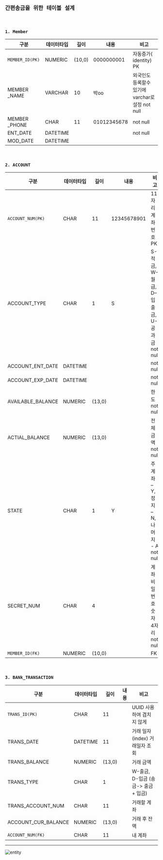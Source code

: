 ## ```간편송금을 위한 테이블 설계```

<br>

### ```1. Member```

|구분|데이터타입|길이|내용|비고|
|------|---|---|------|---|
|```MEMBER_ID(PK)```|NUMERIC|(10,0)|0000000001|자동증가( identity)  PK|
|MEMBER _NAME|VARCHAR|10|박oo|외국인도 등록할수 있기에 varchar로 설정 not null|
|MEMBER _PHONE|CHAR|11|01012345678|not null|
|ENT_DATE|DATETIME|||not null|
|MOD_DATE|DATETIME||||



<br>


### ```2. ACCOUNT```



|구분|데이터타입|길이|내용|비고|
|------|---|---|------|---|
|```ACCOUNT_NUM(PK)```|CHAR|11|12345678901|11자리 계좌번호 PK|
|ACCOUNT_TYPE|CHAR|1|S|S-적금,  W-월급,  D–입출금, U-공과금 not null|
|ACCOUNT_ENT_DATE|DATETIME|||not null|
|ACCOUNT_EXP_DATE|DATETIME|||not null|
|AVAILABLE_BALANCE|NUMERIC|(13,0)||한도 not null|
|ACTIAL_BALANCE|NUMERIC|(13,0)||전체 금액 not null|
|STATE|CHAR|1|Y|주계좌 – Y, 정지 – N, 나머지 - A not null|
|SECRET_NUM|CHAR|4||계좌비밀번호 숫자 4자리 not null|
|```MEMBER_ID(FK)```|NUMERIC|(10,0)||FK


<br>

### ```3. BANk_TRANSACTION```

|구분|데이터타입|길이|내용|비고|
|------|---|---|------|---|
|```TRANS_ID(PK)```|CHAR|11||UUID 사용하여 겹치지 않게|
|TRANS_DATE|DATETIME|11||거래 일자 (index) 거래일자 조회|
|TRANS_BALANCE|NUMERIC|(13,0)||거래 금액|
|TRANS_TYPE|CHAR|1||W-출금, D-입금 (송금-> 출금 + 입금)|
|TRANS_ACCOUNT_NUM|CHAR|11||거래할 계좌|
|ACCOUNT_CUR_BALANCE|NUMERIC|(13,0)||거래 후 잔액|
|```ACCOUNT_NUM(FK)```|CHAR|11||내 계좌|



------------


![entity](https://user-images.githubusercontent.com/68090443/134672657-d7c8563c-02f0-4ce6-8107-58f9304774dc.PNG)

